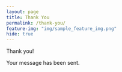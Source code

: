 ```yaml
---
layout: page
title: Thank You
permalink: /thank-you/
feature-img: "img/sample_feature_img.png"
hide: true
---
```


Thank you!

Your message has been sent. 
